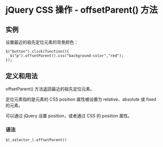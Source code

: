 # jQuery CSS 操作 - offsetParent() 方法



## 实例

设置最近的祖先定位元素的背景颜色：

```
$("button").click(function(){
  $("p").offsetParent().css("background-color","red");
});

```

## 定义和用法

offsetParent() 方法返回最近的祖先定位元素。

定位元素指的是元素的 CSS position 属性被设置为 relative、absolute 或 fixed 的元素。

可以通过 jQuery 设置 position，或者通过 CSS 的 position 属性。

### 语法

```
$(_selector_).offsetParent()
```



